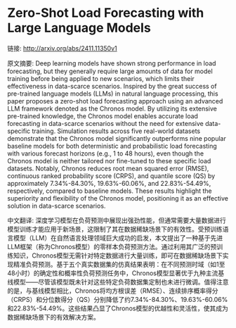 # Zero-Shot Load Forecasting with Large Language Models

链接: http://arxiv.org/abs/2411.11350v1

原文摘要:
Deep learning models have shown strong performance in load forecasting, but
they generally require large amounts of data for model training before being
applied to new scenarios, which limits their effectiveness in data-scarce
scenarios. Inspired by the great success of pre-trained language models (LLMs)
in natural language processing, this paper proposes a zero-shot load
forecasting approach using an advanced LLM framework denoted as the Chronos
model. By utilizing its extensive pre-trained knowledge, the Chronos model
enables accurate load forecasting in data-scarce scenarios without the need for
extensive data-specific training. Simulation results across five real-world
datasets demonstrate that the Chronos model significantly outperforms nine
popular baseline models for both deterministic and probabilistic load
forecasting with various forecast horizons (e.g., 1 to 48 hours), even though
the Chronos model is neither tailored nor fine-tuned to these specific load
datasets. Notably, Chronos reduces root mean squared error (RMSE), continuous
ranked probability score (CRPS), and quantile score (QS) by approximately
7.34%-84.30%, 19.63%-60.06%, and 22.83%-54.49%, respectively, compared to
baseline models. These results highlight the superiority and flexibility of the
Chronos model, positioning it as an effective solution in data-scarce
scenarios.

中文翻译:
深度学习模型在负荷预测中展现出强劲性能，但通常需要大量数据进行模型训练才能应用于新场景，这限制了其在数据稀缺场景下的有效性。受预训练语言模型（LLM）在自然语言处理领域巨大成功的启发，本文提出了一种基于先进LLM框架（称为Chronos模型）的零样本负荷预测方法。通过利用其广泛的预训练知识，Chronos模型无需针对特定数据进行大量训练，即可在数据稀缺场景下实现精准负荷预测。基于五个真实数据集的仿真结果表明：在不同预测时域（如1至48小时）的确定性和概率性负荷预测任务中，Chronos模型显著优于九种主流基线模型——尽管该模型既未针对这些特定负荷数据集定制也未进行微调。值得注意的是，与基线模型相比，Chronos将均方根误差（RMSE）、连续排序概率得分（CRPS）和分位数得分（QS）分别降低了约7.34%-84.30%、19.63%-60.06%和22.83%-54.49%。这些结果凸显了Chronos模型的优越性和灵活性，使其成为数据稀缺场景下的有效解决方案。
